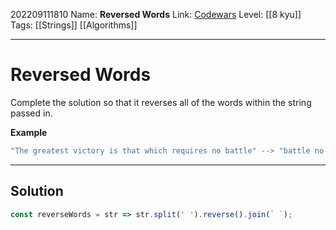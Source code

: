 202209111810
Name: **Reversed Words**
Link: [Codewars](https://www.codewars.com/kata/51c8991dee245d7ddf00000e/)
Level:  [[8 kyu]]
Tags: [[Strings]] [[Algorithms]]

---

# Reversed Words

Complete the solution so that it reverses all of the words within the string passed in.

**Example**

``` js
"The greatest victory is that which requires no battle" --> "battle no requires which that is victory greatest The"
```
---

## Solution

``` javascript
const reverseWords = str => str.split(' ').reverse().join(` `);
```